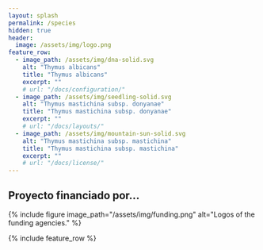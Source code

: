 ```yaml
---
layout: splash
permalink: /species
hidden: true
header:
  image: /assets/img/logo.png
feature_row:
  - image_path: /assets/img/dna-solid.svg
    alt: "Thymus albicans"
    title: "Thymus albicans"
    excerpt: ""
    # url: "/docs/configuration/"
  - image_path: /assets/img/seedling-solid.svg
    alt: "Thymus mastichina subsp. donyanae"
    title: "Thymus mastichina subsp. donyanae"
    excerpt: ""
    # url: "/docs/layouts/"
  - image_path: /assets/img/mountain-sun-solid.svg
    alt: "Thymus mastichina subsp. mastichina"
    title: "Thymus mastichina subsp. mastichina"
    excerpt: ""
    # url: "/docs/license/"
---
```


<h2> Proyecto financiado por...</h2>
{% include figure image_path="/assets/img/funding.png" alt="Logos of the funding agencies." %}

{% include feature_row %}